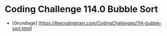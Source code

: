 # Coding Challenge 114.0 Bubble Sort

- [Grundlage] (https://thecodingtrain.com/CodingChallenges/114-bubble-sort.html)
